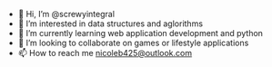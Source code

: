 - 👋 Hi, I’m @screwyintegral
- 👀 I’m interested in data structures and aglorithms
- 🌱 I’m currently learning web application development and python
- 💞️ I’m looking to collaborate on games or lifestyle applications
- 📫 How to reach me nicoleb425@outlook.com

<!---
screwyintegral/screwyintegral is a ✨ special ✨ repository because its `README.md` (this file) appears on your GitHub profile.
You can click the Preview link to take a look at your changes.
--->
